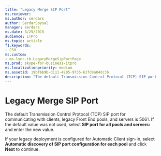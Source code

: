 ```yaml
---
title: "Legacy Merge SIP Port"
ms.reviewer: 
ms.author: serdars
author: SerdarSoysal
manager: serdars
ms.date: 3/25/2015
audience: ITPro
ms.topic: article
f1.keywords:
- CSH
ms.custom:
- ms.lync.tb.LegacyMergeSipPortPage
ms.prod: skype-for-business-itpro
ms.localizationpriority: medium
ms.assetid: 19bf6b9b-d111-4285-9735-62fd9a04dc3b
description: "The default Transmission Control Protocol (TCP) SIP port for communicating with clients, legacy Front End pools, and servers is 5061. If the default value was not used, select SIP port for all pools and servers: and enter the new value."
---
```


# Legacy Merge SIP Port
 
The default Transmission Control Protocol (TCP) SIP port for communicating with clients, legacy Front End pools, and servers is 5061. If the default value was not used, select **SIP port for all pools and servers:** and enter the new value.
  
If your legacy deployment is configured for Automatic Client sign-in, select **Automatic discovery of SIP port configuration for each pool** and click **Next** to continue.
  

